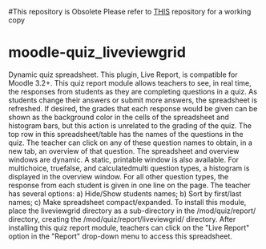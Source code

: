 #This repository is Obsolete
Please refer to [THIS](https://github.com/wjunkin/moodle-quiz_liveviewgrid
) repository for a working copy
# moodle-quiz_liveviewgrid
Dynamic quiz spreadsheet.
This plugin, Live Report, is compatible for Moodle 3.2+.
This quiz report module allows teachers to see, in real time, the responses from students as they are completing questions in a quiz. As students change their answers or submit more answers, the spreadsheet is refreshed. If desired, the grades that each response would be given can be shown as the background color in the cells of the spreadsheet and histogram bars, but this action is unrelated to the grading of the quiz.
The top row in this spreadsheet/table has the names of the questions in the quiz. The teacher can click on any of these question names to obtain, in a new tab, an overview of that question.
The spreadsheet and overview windows are dynamic. A static, printable window is also available.
For multichoice, truefalse, and calculatedmulti question types, a histogram is displayed in the overview window.
For all other question types, the response from each student is given in one line on the page. The teacher has several options: a) Hide/Show students names; b) Sort by first/last names; c) Make spreadsheet compact/expanded.
To install this module, place the liveviewgrid directory as a sub-directory in the <your moodle site>/mod/quiz/report/ directory, creating the <your moodle site>/mod/quiz/report/liveviewgrid/ directory.
After installing this quiz report module, teachers can click on the "Live Report" option in the "Report" drop-down menu to access this spreadsheet.
